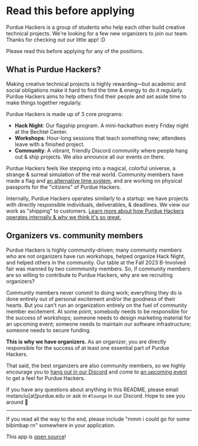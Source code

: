 # Read this before applying

Purdue Hackers is a group of students who help each other build creative technical projects. We're looking for a few new organizers to join our team. Thanks for checking out our little app! :D

Please read this before applying for any of the positions.

## What is Purdue Hackers?

Making creative technical projects is highly rewarding—but academic and social obligations make it hard to find the time & energy to do it regularly. Purdue Hackers aims to help others find their people and set aside time to make things together regularly.

Purdue Hackers is made up of 3 core programs:

- **Hack Night**: Our flagship program. A mini-hackathon every Friday night at the Bechtel Center.
- **Workshops**: Hour-long sessions that teach something new; attendees leave with a finished project.
- **Community**: A vibrant, friendly Discord community where people hang out & ship projects. We also announce all our events on there.

Purdue Hackers feels like stepping into a magical, colorful universe, a strange & surreal simulation of the real world. Community members have made a flag and [an alternative time system](https://blog.purduehackers.com/posts/lightning-time), and are working on physical passports for the "citizens" of Purdue Hackers.

Internally, Purdue Hackers operates similarly to a startup: we have projects with directly responsible individuals, deliverables, & deadlines. We view our work as "shipping" to customers. [Learn more about how Purdue Hackers operates internally & why we think it's so great.](https://blog.purduehackers.com/posts/college-clubs-are-awesome)

## Organizers vs. community members

Purdue Hackers is highly community-driven; many community members who are not organizers have run workshops, helped organize Hack Night, and helped others in the community. Our table at the Fall 2023 B-Involved fair was manned by two commmunity members. So, if community members are so willing to contribute to Purdue Hackers, why are we recruiting organizers?

Community members never commit to doing work; everything they do is done entirely out of personal excitement and/or the goodness of their hearts. But you can't run an organization entirely on the fuel of community member excitement. At some point, somebody needs to be responsible for the success of workshops; someone needs to design marketing material for an upcoming event; someone needs to maintain our software infrastructure; someone needs to secure funding.

**This is why we have organizers.** As an organizer, you are directly responsible for the success of at least one essential part of Purdue Hackers.

That said, the best organizers are also community members, so we highly encourage you to [hang out in our Discord](https://puhack.horse/discord) and come to [an upcoming event](https://events.purduehackers.com) to get a feel for Purdue Hackers.

If you have any questions about anything in this README, please email mstanciu[at]purdue.edu or ask in `#lounge` in our Discord. Hope to see you around 💛

---

If you read all the way to the end, please include "mmm i could go for some bibimbap rn" somewhere in your application.

This app is [open source](https://github.com/MatthewStanciu/purduehackers-jobs)!
